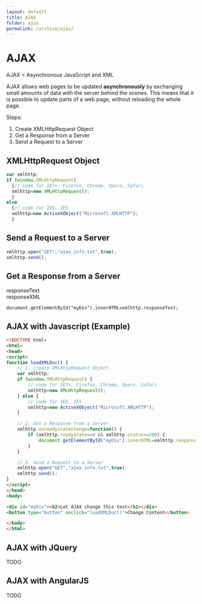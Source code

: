```yaml
---
layout: default
title: AJAX
folder: ajax
permalink: /archive/ajax/
---
```


# AJAX

AJAX = Asynchronous JavaScript and XML

AJAX allows web pages to be updated **asynchronously** by exchanging small amounts of data with the server behind the scenes.
This means that it is possible to update parts of a web page, without reloading the whole page.

Steps:

1. Create XMLHttpRequest Object
2. Get a Response from a Server
3. Send a Request to a Server

## XMLHttpRequest Object
~~~ JavaScript
var xmlhttp;
if (window.XMLHttpRequest)
  {// code for IE7+, Firefox, Chrome, Opera, Safari
  xmlhttp=new XMLHttpRequest();
  }
else
  {// code for IE6, IE5
  xmlhttp=new ActiveXObject("Microsoft.XMLHTTP");
  }
~~~

## Send a Request to a Server
~~~ Javascript
xmlhttp.open("GET","ajax_info.txt",true);
xmlhttp.send();
~~~

## Get a Response from a Server
responseText <br/>
responseXML

~~~
document.getElementById("myDiv").innerHTML=xmlhttp.responseText;
~~~

## AJAX with Javascript (Example)
~~~ html
<!DOCTYPE html>
<html>
<head>
<script>
function loadXMLDoc() {
	// 1. Create XMLHttpRequest Object
	var xmlhttp;
	if (window.XMLHttpRequest) {
		// code for IE7+, Firefox, Chrome, Opera, Safari
		xmlhttp=new XMLHttpRequest();
	} else {
		// code for IE6, IE5
		xmlhttp=new ActiveXObject("Microsoft.XMLHTTP");
	}

	// 2. Get a Response from a Server
	xmlhttp.onreadystatechange=function() {
		if (xmlhttp.readyState==4 && xmlhttp.status==200) {
			document.getElementById("myDiv").innerHTML=xmlhttp.responseText;
		}
	}

	// 3. Send a Request to a Server
	xmlhttp.open("GET","ajax_info.txt",true);
	xmlhttp.send();
}
</script>
</head>
<body>

<div id="myDiv"><h2>Let AJAX change this text</h2></div>
<button type="button" onclick="loadXMLDoc()">Change Content</button>

</body>
</html>
~~~

## AJAX with JQuery
TODO

## AJAX with AngularJS
TODO
